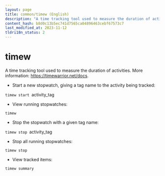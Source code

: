```yaml
---
layout: page
title: common/timew (English)
description: "A time tracking tool used to measure the duration of activities."
content_hash: b8d0c13b5ec741d7565ca04896463cebf67573c7
last_modified_at: 2023-11-12
tldri18n_status: 2
---
```

# timew

A time tracking tool used to measure the duration of activities.
More information: <https://timewarrior.net/docs>.

- Start a new stopwatch, giving a tag name to the activity being tracked:

`timew start `<span class="tldr-var badge badge-pill bg-dark-lm bg-white-dm text-white-lm text-dark-dm font-weight-bold">activity_tag</span>

- View running stopwatches:

`timew`

- Stop the stopwatch with a given tag name:

`timew stop `<span class="tldr-var badge badge-pill bg-dark-lm bg-white-dm text-white-lm text-dark-dm font-weight-bold">activity_tag</span>

- Stop all running stopwatches:

`timew stop`

- View tracked items:

`timew summary`

